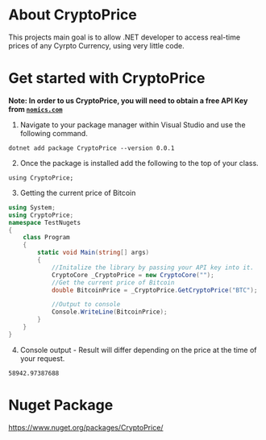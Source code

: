 # About CryptoPrice

This projects main goal is to allow .NET developer to access real-time prices of any Cyrpto Currency, using very little code.

# Get started with CryptoPrice

<b>Note: In order to us CryptoPrice, you will need to obtain a free API Key from [`nomics.com`](https://p.nomics.com/cryptocurrency-bitcoin-api)</b>

1. Navigate to your package manager within Visual Studio and use the following command.
```
dotnet add package CryptoPrice --version 0.0.1
```
2. Once the package is installed add the following to the top of your class.
```
using CryptoPrice;
```
3. Getting the current price of Bitcoin
```c#
using System;
using CryptoPrice;
namespace TestNugets
{
    class Program
    {
        static void Main(string[] args)
        {
            //Initalize the library by passing your API key into it.
            CryptoCore _CryptoPrice = new CryptoCore("");
            //Get the current price of Bitcoin
            double BitcoinPrice = _CryptoPrice.GetCryptoPrice("BTC");

            //Output to console
            Console.WriteLine(BitcoinPrice);
        }
    }
}

```
4. Console output - Result will differ depending on the price at the time of your request.
```
58942.97387688
```
# Nuget Package
https://www.nuget.org/packages/CryptoPrice/
